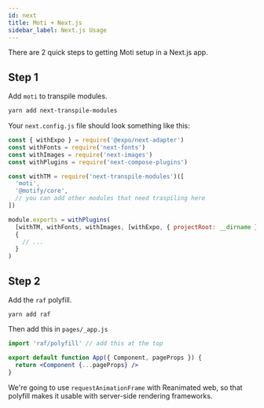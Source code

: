 ```yaml
---
id: next
title: Moti + Next.js
sidebar_label: Next.js Usage
---
```


There are 2 quick steps to getting Moti setup in a Next.js app.

## Step 1

Add `moti` to transpile modules.

```sh
yarn add next-transpile-modules
```

Your `next.config.js` file should look something like this:

```js
const { withExpo } = require('@expo/next-adapter')
const withFonts = require('next-fonts')
const withImages = require('next-images')
const withPlugins = require('next-compose-plugins')

const withTM = require('next-transpile-modules')([
  'moti',
  '@motify/core',
  // you can add other modules that need traspiling here
])

module.exports = withPlugins(
  [withTM, withFonts, withImages, [withExpo, { projectRoot: __dirname }]],
  {
    // ...
  }
)
```

## Step 2

Add the `raf` polyfill.

`yarn add raf`

Then add this in `pages/_app.js`

```jsx
import 'raf/polyfill' // add this at the top

export default function App({ Component, pageProps }) {
  return <Component {...pageProps} />
}
```

We're going to use `requestAnimationFrame` with Reanimated web, so that polyfill makes it usable with server-side rendering frameworks.
 
